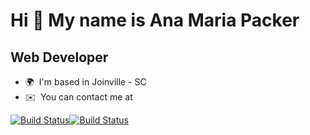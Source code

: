 Hi 👋 My name is Ana Maria Packer
=================================

Web Developer
-------------


*   🌍  I'm based in Joinville - SC
*   ✉️  You can contact me at
  
[![Build Status](https://img.shields.io/badge/Gmail-D14836?style=for-the-badge&logo=gmail&logoColor=white)](anaamaria.packer@gmail.com)[![Build Status](https://img.shields.io/badge/LinkedIn-0077B5?style=for-the-badge&logo=linkedin&logoColor=white)](https://www.linkedin.com/in/ana-packer-dev/)
